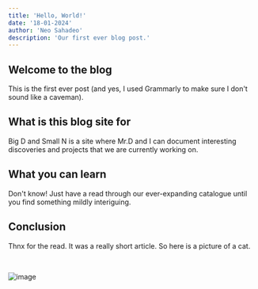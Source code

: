 ```yaml
---
title: 'Hello, World!'
date: '18-01-2024'
author: 'Neo Sahadeo'
description: 'Our first ever blog post.'
---
```


## Welcome to the blog
This is the first ever post (and yes, I used Grammarly to make sure I don't sound like a caveman).

## What is this blog site for
Big D and Small N is a site where Mr.D and I can document interesting discoveries and projects that we are currently working on. 

## What you can learn
Don't know! Just have a read through our ever-expanding catalogue until you find something mildly interiguing.

## Conclusion
Thnx for the read. It was a really short article. So here is a picture of a cat.

&nbsp;

![image](https://pbs.twimg.com/media/GDcBWhfXAAAovbR.jpg "Gigachad Cat") 
